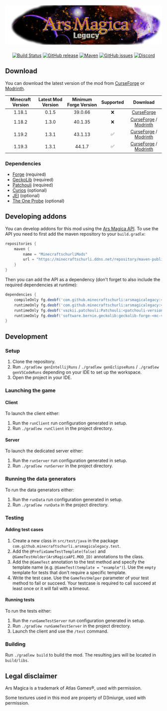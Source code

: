 [![Ars Magica: Legacy](src/main/resources/logo.png)](https://mc-mods.cf/ars-magica-legacy)
==================

<!--suppress HtmlDeprecatedAttribute -->
<div align="center">

[![Build Status](https://img.shields.io/github/actions/workflow/status/MinecraftschurliMods/Ars-Magica-Legacy/build.yml?branch=version%2F1.19.3&logo=github)](https://github.com/MinecraftschurliMods/Ars-Magica-Legacy/actions/workflows/build.yml)
[![GitHub release](https://img.shields.io/github/v/release/MinecraftschurliMods/Ars-Magica-Legacy?display_name=tag&sort=semver)](https://github.com/MinecraftschurliMods/Ars-Magica-Legacy/releases/latest)
[![Maven](https://img.shields.io/maven-metadata/v?metadataUrl=https%3A%2F%2Fminecraftschurli.ddns.net%2Frepository%2Fmaven-public%2Fcom%2Fgithub%2Fminecraftschurlimods%2Farsmagicalegacy%2Fmaven-metadata.xml&versionPrefix=1.19)](https://minecraftschurli.ddns.net/repository/#/maven-public/com/github/minecraftschurli/arsmagicalegacy)
[![GitHub issues](https://img.shields.io/github/issues-raw/MinecraftschurliMods/Ars-Magica-Legacy/bug?label=open%20bugs)](https://github.com/MinecraftschurliMods/Ars-Magica-Legacy/issues?q=is%3Aopen+is%3Aissue+label%3Abug)
[![Discord](https://img.shields.io/discord/358283695104458752?color=%235865F2&label=Discord&logo=discord&logoColor=%235865F2)](https://discord.gg/GcFqXwX)

</div>

## Download

You can download the latest version of the mod from [CurseForge](https://mc-mods.cf/ars-magica-legacy) or [Modrinth](https://modrinth.com/mod/ars-magica-legacy).

| Minecraft Version | Latest Mod Version | Minimum Forge Version | Supported |                                                                    Download                                                                    |
|:-----------------:|:------------------:|:---------------------:|:---------:|:----------------------------------------------------------------------------------------------------------------------------------------------:|
|      1.18.1       |       0.1.5        |        39.0.66        |     ❌     |                                        [CurseForge](https://mc-mods.cf/ars-magica-legacy/files/3656337)                                        |
|      1.18.2       |       1.3.0        |        40.1.35        |     ❌     | [CurseForge](https://mc-mods.cf/ars-magica-legacy/files/4657864) / [Modrinth](https://modrinth.com/mod/ars-magica-legacy/version/1.18.2-1.3.0) |
|      1.19.2       |       1.3.1        |        43.1.13        |     ✅     |    [CurseForge](https://mc-mods.cf/ars-magica-legacy/files) / [Modrinth](https://modrinth.com/mod/ars-magica-legacy/versions#all-versions)     |
|      1.19.3       |       1.3.1        |        44.1.7         |     ✅     |         [CurseForge](https://mc-mods.cf/ars-magica-legacy/files/all) / [Modrinth](https://modrinth.com/mod/ars-magica-legacy/version )         |

### Dependencies

- [Forge](https://files.minecraftforge.net/) (required)
- [GeckoLib](https://mc-mods.cf/geckolib) (required)
- [Patchouli](https://mc-mods.cf/patchouli) (required)
- [Curios](https://mc-mods.cf/curios) (optional)
- [JEI](https://mc-mods.cf/jei) (optional)
- [The One Probe](https://mc-mods.cf/the-one-probe) (optional)

## Developing addons

You can develop addons for this mod using the [Ars Magica API](https://minecraftschurli.ddns.net/repository/javadoc/maven-public/com/github/minecraftschurlimods/arsmagicalegacy/1.19.2-1.2.2).
To use the API you need to first add the maven repository to your `build.gradle`:

```groovy
repositories {
    maven {
        name = "MinecraftschurliMods"
        url = "https://minecraftschurli.ddns.net/repository/maven-public/"
    }
}
```

Then you can add the API as a dependency (don't forget to also include the required dependencies at runtime):

```groovy
dependencies {
    compileOnly fg.deobf('com.github.minecraftschurli:arsmagicalegacy:<arsmagicalegacy-version>:api')
    runtimeOnly fg.deobf('com.github.minecraftschurli:arsmagicalegacy:<arsmagicalegacy-version>')
    runtimeOnly fg.deobf('vazkii.patchouli:Patchouli:<patchouli-version>')
    runtimeOnly fg.deobf('software.bernie.geckolib:geckolib-forge-<mc-version>:<geckolib-version>')
}
```

## Development

### Setup

1. Clone the repository.
2. Run `./gradlew genIntellijRuns` / `./gradlew genEclipseRuns` / `./gradlew genVSCodeRuns` depending on your IDE to set up the workspace.
3. Open the project in your IDE.

### Launching the game

#### Client

To launch the client either:

1. Run the `runClient` run configuration generated in setup.
2. Run `./gradlew runClient` in the project directory.

#### Server

To launch the dedicated server either:

1. Run the `runServer` run configuration generated in setup.
2. Run `./gradlew runServer` in the project directory.

### Running the data generators

To run the data generators either:

1. Run the `runData` run configuration generated in setup.
2. Run `./gradlew runData` in the project directory.

### Testing

#### Adding test cases

1. Create a new class in `src/test/java` in the package `com.github.minecraftschurli.arsmagicalegacy.test`.
2. Add the `@PrefixGameTestTemplate(false)` and `@GameTestHolder(ArsMagicaAPI.MOD_ID)` annotations to the class.
3. Add the `@GameTest` annotation to the test method and specify the template name (e.g. `@GameTest(template = "example")`). Use the `empty` template for tests that don't require a specific template.
4. Write the test case. Use the `GameTestHelper` parameter of your test method to fail or succeed. Your testcase is required to call succeed at least once or it will fail with a timeout.

#### Running tests

To run the tests either:

1. Run the `runGameTestServer` run configuration generated in setup.
2. Run `./gradlew runGameTestServer` in the project directory.
3. Launch the client and use the `/test` command.

### Building

Run `./gradlew build` to build the mod. The resulting jars will be located in `build/libs`.

## Legal disclaimer

Ars Magica is a trademark of Atlas Games®, used with permission.

Some textures used in this mod are property of D3miurge, used with permission.
